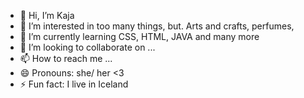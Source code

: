 - 👋 Hi, I’m Kaja
- 👀 I’m interested in too many things, but. Arts and crafts, perfumes, 
- 🌱 I’m currently learning CSS, HTML, JAVA and many more
- 💞️ I’m looking to collaborate on ...
- 📫 How to reach me ...
- 😄 Pronouns: she/ her <3
- ⚡ Fun fact: I live in Iceland

<!---
qajqaasulimqaa/qajqaasulimqaa is a ✨ special ✨ repository because its `README.md` (this file) appears on your GitHub profile.
You can click the Preview link to take a look at your changes.
--->
